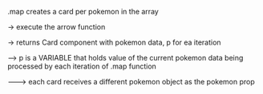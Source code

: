 .map creates a card per pokemon in the array 

-> execute the arrow function 

-> returns Card component with pokemon data, p for ea iteration

--> p is a VARIABLE that holds value of the current pokemon data being processed by each iteration of .map function

---> each card receives a different pokemon object as the pokemon prop